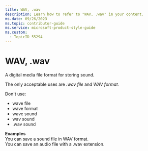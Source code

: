 ```yaml
---
title: WAV, .wav
description: Learn how to refer to "WAV, .wav" in your content.
ms.date: 09/26/2023
ms.topic: contributor-guide
ms.service: microsoft-product-style-guide
ms.custom:
  - TopicID 55294
---
```



# WAV, .wav

A digital media file format for storing sound.

The only acceptable uses are *.wav file* and *WAV format.*

Don't use:

- wave file
- wave format
- wave sound
- wav sound
- .wav sound

**Examples**  
You can save a sound file in WAV format.  
You can save an audio file with a .wav extension.

